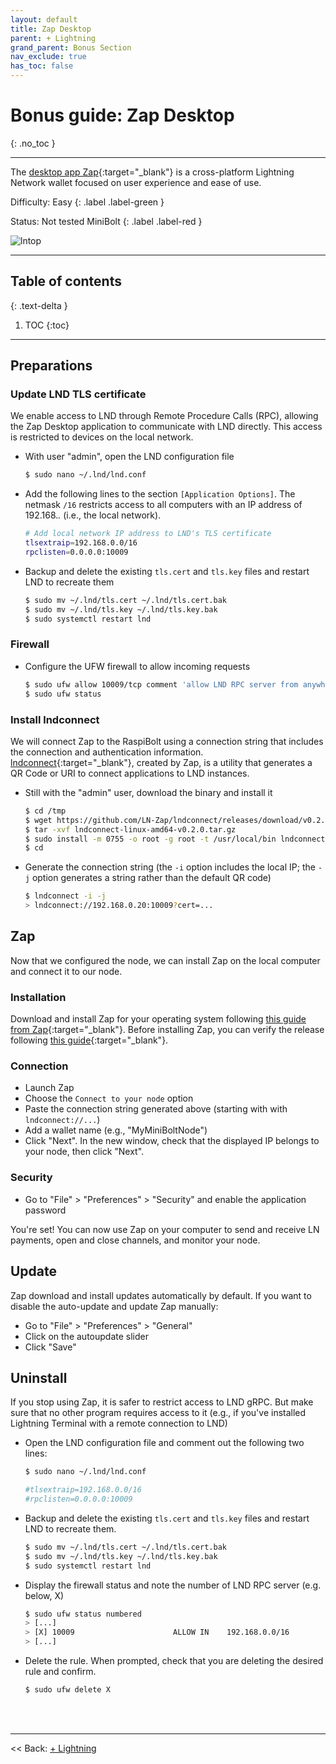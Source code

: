 ```yaml
---
layout: default
title: Zap Desktop
parent: + Lightning
grand_parent: Bonus Section
nav_exclude: true
has_toc: false
---
```

<!-- markdownlint-disable MD014 MD022 MD025 MD033 MD040 -->

# Bonus guide: Zap Desktop

{: .no_toc }

---

The [desktop app Zap](https://github.com/LN-Zap/zap-desktop){:target="_blank"} is a cross-platform Lightning Network wallet focused on user experience and ease of use.

Difficulty: Easy
{: .label .label-green }

Status: Not tested MiniBolt
{: .label .label-red }

![lntop](../../../images/zap-desktop.png)

---

## Table of contents
{: .text-delta }

1. TOC
{:toc}

---

## Preparations

### Update LND TLS certificate

We enable access to LND through Remote Procedure Calls (RPC), allowing the Zap Desktop application to communicate with LND directly. This access is restricted to devices on the local network.

* With user "admin", open the LND configuration file

  ```sh
  $ sudo nano ~/.lnd/lnd.conf
  ```

* Add the following lines to the section `[Application Options]`. The netmask `/16` restricts access to all computers with an IP address of 192.168.*.* (i.e., the local network).

  ```sh
  # Add local network IP address to LND's TLS certificate
  tlsextraip=192.168.0.0/16
  rpclisten=0.0.0.0:10009
  ```

* Backup and delete the existing `tls.cert` and `tls.key` files and restart LND to recreate them

  ```sh
  $ sudo mv ~/.lnd/tls.cert ~/.lnd/tls.cert.bak
  $ sudo mv ~/.lnd/tls.key ~/.lnd/tls.key.bak
  $ sudo systemctl restart lnd
  ```

### Firewall

* Configure the UFW firewall to allow incoming requests

  ```sh
  $ sudo ufw allow 10009/tcp comment 'allow LND RPC server from anywhere'
  $ sudo ufw status
  ```

### Install lndconnect

We will connect Zap to the RaspiBolt using a connection string that includes the connection and authentication information.
[lndconnect](https://github.com/LN-Zap/lndconnect){:target="_blank"}, created by Zap, is a utility that generates a QR Code or URI to connect applications to LND instances.

* Still with the "admin" user, download the binary and install it

  ```sh
  $ cd /tmp
  $ wget https://github.com/LN-Zap/lndconnect/releases/download/v0.2.0/lndconnect-linux-amd64-v0.2.0.tar.gz
  $ tar -xvf lndconnect-linux-amd64-v0.2.0.tar.gz
  $ sudo install -m 0755 -o root -g root -t /usr/local/bin lndconnect-linux-amd64-v0.2.0/lndconnect
  $ cd
  ```

* Generate the connection string (the `-i` option includes the local IP; the `-j` option generates a string rather than the default QR code)

  ```sh
  $ lndconnect -i -j
  > lndconnect://192.168.0.20:10009?cert=...
  ```

## Zap

Now that we configured the node, we can install Zap on the local computer and connect it to our node.

### Installation

Download and install Zap for your operating system following [this guide from Zap](https://github.com/LN-Zap/zap-desktop#install){:target="_blank"}. Before installing Zap, you can verify the release following [this guide](https://github.com/LN-Zap/zap-desktop/blob/master/docs/SIGNATURES.md){:target="_blank"}.

### Connection

* Launch Zap
* Choose the `Connect to your node` option
* Paste the connection string generated above (starting with with `lndconnect://...`)
* Add a wallet name (e.g., "MyMiniBoltNode")
* Click "Next". In the new window, check that the displayed IP belongs to your node, then click "Next".

### Security

* Go to "File" > "Preferences" > "Security" and enable the application password

You're set! You can now use Zap on your computer to send and receive LN payments, open and close channels, and monitor your node.

## Update

Zap download and install updates automatically by default. If you want to disable the auto-update and update Zap manually:

* Go to "File" > "Preferences" > "General"
* Click on the autoupdate slider
* Click "Save"

## Uninstall

If you stop using Zap, it is safer to restrict access to LND gRPC. But make sure that no other program requires access to it (e.g., if you've installed Lightning Terminal with a remote connection to LND)

* Open the LND configuration file and comment out the following two lines:

  ```sh
  $ sudo nano ~/.lnd/lnd.conf
  ```

  ```ini
  #tlsextraip=192.168.0.0/16
  #rpclisten=0.0.0.0:10009
  ```

* Backup and delete the existing `tls.cert` and `tls.key` files and restart LND to recreate them.

  ```sh
  $ sudo mv ~/.lnd/tls.cert ~/.lnd/tls.cert.bak
  $ sudo mv ~/.lnd/tls.key ~/.lnd/tls.key.bak
  $ sudo systemctl restart lnd
  ```

* Display the firewall status and note the number of LND RPC server (e.g. below, X)

  ```sh
  $ sudo ufw status numbered
  > [...]
  > [X] 10009                      ALLOW IN    192.168.0.0/16             # allow LND grpc from local LAN
  > [...]
  ```

* Delete the rule. When prompted, check that you are deleting the desired rule and confirm.

  ```sh
  $ sudo ufw delete X
  ```

<br /><br />

---

<< Back: [+ Lightning](index.md)
